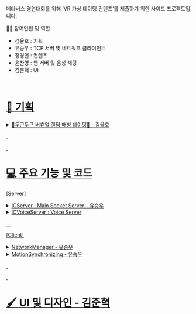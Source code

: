 메타버스 경연대회를 위해 ‘VR 가상 데이팅 컨텐츠’를 제출하기 위한 사이드 프로젝트입니다.

👨‍🦱 참여인원 및 역할
- 김율호 : 기획
- 유승우 : TCP 서버 및 네트워크 클라이언트
- 정경언 : 컨텐츠
- 윤찬영 : 웹 서버 및 음성 채팅
- 김준혁 : UI
&nbsp;

&nbsp;
# <u>📰 기획 <u>
<details>
<summary> 💞두근두근 버츄얼 랜덤 매칭 데이팅💞 - 김율호 </summary>

[구현 목록] 
1. 아바타(유니티 에셋 스토어에 있는 무료 캐릭터 1종)
2. 광장(유니티 에셋 스토어에 있는 무료 맵 1종 = 캐릭터가 최초 스폰 되고, 이동하면서 음성대화 할 수 있는 정도의 공간)
3. UI(랜덤 매칭 및 이모티콘 등등 2D UI)
4. 랜덤 데이트 장소 : 카페(의자2개와 탁자1개로 이루어진 공간) - 프로토 타입 단계에서는 카페보다는 1대1 소통할 수 있는 장소 
- 카페에서는 최소한의 정보와 행동 할 수 있는 권한 제공(추후 개발 예정)
- 정해진 임무에 따라 사용자의 정보와 행동의 범위가 해금되어 더욱 자유롭게 상대를 알아 갈 수 있는 효과를 얻을 수 있다.(추후 개발 예정)
⇒ 정해진 행동 : 상대방의 요구사항,춤 or 노래
⇒ 해금 : 보이스 채팅, MBTI, 사용자 이름, 인스타 아이디 등등

[고려 해야 할 사항]

1. 캐릭터상 성별
2. 모션캡쳐를 이용한 이모티콘 

 3.  모션캡쳐는 손목까지 사용 , 컨트롤러를 잡고 진행하며 컨트롤러 대신 손모양을 랜더링

 4. 배그 감정표현 처럼 RADIAL UI 에서 선택하면 해당 제스쳐를 취하거나

1. 그 반대로 제스쳐를 취하면 이모티콘을 위에 출력
2. 광장 멀티 (20인 급)

⇒  광장에서는 1, 3인칭 : 모션 x , 아바타 컨트롤 + 채팅 

데이팅 시작할 때만 모션 + 1인칭

업적 캐릭터 머리위에 표기 (ex: 카페데이트 50명 하고온사람, 오락실10위안에들어온사람)

가까이 가서 컨트롤러 UI 상호작용?? ⇒ 데이트 신청, 인사하기 (이모티콘)

[Date_In_Persona_프로토타입_기획서_V.1.0.pptx](https://github.com/user-attachments/files/17892260/Date_In_Persona_._._V.1.0.pptx)<br>
[Date In Persona_카페시스템_기획서_V.1.0.pptx](https://github.com/user-attachments/files/17892262/Date.In.Persona_._._V.1.0.pptx)<br>
[Date In Persona_UI컨셉기획서_V.1.0.pdf](https://github.com/user-attachments/files/17892263/Date.In.Persona_UI._V.1.0.pdf)<br>
[Dating_시스템기획서_v01.pptx](https://github.com/user-attachments/files/17892264/Dating_._v01.pptx)<br>
</details>


&nbsp;

&nbsp;
# <u>💻 주요 기능 및 코드<u>

[Server] 
<details>
<summary> ICServer : Main Socket Server - 유승우 </summary>
  1. TCP Socket
  2. Event Select


</details>

<details>
<summary> ICVoiceServer : Voice Server </summary>

   1. UDP Socket
</details>

&nbsp;
&nbsp;

[Client]
<details>
<summary> NetworkManager - 유승우 </summary>

 
### &nbsp;&nbsp;&nbsp;ICNetworkManager   
## &nbsp;&nbsp;&nbsp;&nbsp;변수 선언
    
```csharp

    // Login Info
    int UID;

    // Test InputField UI
    public InputField mIPInput, mPortInput, mNickInput;
    private ICPacketQueue SendPacketQueue;

    String mClientName;

    bool bSocketReady;
    TcpClient mSocket;
    NetworkStream mStream;
    StreamWriter mWriter;
    StreamReader mReader;

    // Thread 
    Thread sendThread;
    Thread recvThread;
    Queue<byte[]> sendQueue;
    Queue<byte[]> recvQueue;
    bool bRun = false;
    object queueLock = new object();

    // Receiver
    ICPacketReciever packetReciever;
    ICMotionReciever motionReciever;
```

## &nbsp;&nbsp;&nbsp;&nbsp; 서버 접속
```csharp
public void ConnectToServer()
{
    // if Client Connected aready, return
    if (bSocketReady) return;

    // HOST / PORT
    string ip = "58.127.66.152";
    int port = 25000;

    // Create Socket 
    try
    {
        mSocket = new TcpClient(ip, port);
        mStream = mSocket.GetStream();
        mWriter = new StreamWriter(mStream);
        mReader = new StreamReader(mStream);
        sendThread = new Thread(ProcessSendPackets);
        sendThread.Start();
        SendPacketQueue = new ICPacketQueue();

        bRun = true;
        bSocketReady = true;

        // Receiver
        motionReciever = new ICMotionReciever();
        motionReciever.Init();
    }
    catch(Exception e)
    {
        Debug.Log($"Error: Can't Create Client Socket {e}");
    }

}
```
## &nbsp;&nbsp;&nbsp;&nbsp; Queue 에 Send Packet 쌓기
```csharp  
    public void SendPacket_Bone(ICPacket_Bone packet)
    {
        int size = packet.packetHeader.nSize;
        byte[] bytes = new byte[size];
        IntPtr ptr = Marshal.AllocHGlobal(size);
        try
        {
            Marshal.StructureToPtr(packet, ptr, true);
            Marshal.Copy(ptr, bytes, 0, size);
        }
        finally
        {
            Marshal.FreeHGlobal(ptr);
        }

        SendPacketQueue.Enqueue(bytes);
    }
```
## &nbsp;&nbsp;&nbsp;&nbsp; Send Packet 처리 
```csharp
    private void ProcessSendPackets()
    {
        Debug.Log("Processing thread started.");
        while (bRun)
        {

            if(SendPacketQueue == null) continue;
            byte[] dequeueBytes;
            dequeueBytes = SendPacketQueue.Dequeue();
            if (dequeueBytes != null)
            {
                // 여기서 Send
                Debug.Log("Packet");
                using (MemoryStream ms = new MemoryStream())
                {
                    BinaryWriter writer = new BinaryWriter(ms);
                    mStream.Write(dequeueBytes, 0, dequeueBytes.Length);
                }
            }
            else
            {
                Debug.Log("Packet Empty");
            }

         
            Thread.Sleep(10);
        }

    }

```

## &nbsp;&nbsp;&nbsp;&nbsp;Convert Structure
```csharp
    private T ByteArrayToStructure<T>(byte[] bytes) where T : struct
    {
        IntPtr ptr = Marshal.AllocHGlobal(bytes.Length);
        Marshal.Copy(bytes, 0, ptr, bytes.Length);
        T obj = (T)Marshal.PtrToStructure(ptr, typeof(T));
        Marshal.FreeHGlobal(ptr);
        return obj;
    }

```
## &nbsp;&nbsp;&nbsp;&nbsp; Recv 
```csharp
    private void ReceiveData()
    {
        try
        {
            // 헤더 크기를 읽습니다
            int headerSize = Marshal.SizeOf(typeof(StHeader));
            byte[] headerBuffer = new byte[headerSize];
            int bytesRead = mStream.Read(headerBuffer, 0, headerSize);

            if (bytesRead != headerSize)
            {
                throw new Exception("Failed to read packet header");
            }

            // 헤더 정보를 읽어 패킷 크기를 확인합니다
            StHeader header = ByteArrayToStructure<StHeader>(headerBuffer);

            // 헤더의 프로토콜에 따라 
            Parse(header);
        }
        catch (Exception e)
        {
            Debug.Log("Receive Error: " + e.Message);
        }
    }
```

</details>

<details>
<summary> MotionSynchronizing - 유승우 </summary>

### &nbsp;&nbsp;&nbsp;ICNetworkManager   
## &nbsp;&nbsp;&nbsp;&nbsp;Parse by Packet
    
```csharp

    void Parse(StHeader header)
    {
        switch ((enProtocol)header.nID)
        {
            case enProtocol.prConnectAck:
                RecvConnectAck(header);
                break;
            case enProtocol.prBoneData:
                RecvBoneData(header);
                break;
            case enProtocol.prLoginAck:
                RecvLoginAck(header);
                break;
            case enProtocol.prMatchingAck:
                break;
            case enProtocol.prMBTI:
                RecvMBTI(header);
                break;
            case enProtocol.prAfter:
                RecvAfter(header);
                break;
            case enProtocol.prSendEmo:
                RecvEmotion(header);
                break;
            case enProtocol.prTransform:
                RecvTransformData(header);
                break;
            case enProtocol.prFirstAttract:
                RecvFisrtAttract(header);
                break;
        }
    }
```
## &nbsp;&nbsp;&nbsp;&nbsp;RecvBoneData
   
```csharp
float[] readfloat(float[] values, BinaryReader reader)
{
        values = new float[values.Length];

        for(int i = 0; i < values.Length; i++)
        {
            values[i] = reader.ReadSingle();
        }
        return values;
}

void RecvBoneData(StHeader header)
{
     int headerSize = Marshal.SizeOf(typeof(StHeader));
     int totalSize = header.nSize - headerSize;
     // 전체 패킷 데이터를 읽습니다
     byte[] buffer = new byte[totalSize];
     int bytesRead = mStream.Read(buffer, 0, totalSize);

     if (bytesRead != totalSize)
     {
         throw new Exception("Failed to read packet data");
     }

     // 데이터를 MemoryStream에 저장하고 읽어 들입니다
     using (MemoryStream ms = new MemoryStream(buffer))
     {
         BinaryReader reader = new BinaryReader(ms);

         // UID 읽기
         int UID = reader.ReadInt32();

         CoreBoneData bonepacket = new CoreBoneData();
         bonepacket.Init();

         bonepacket.headPosition = readfloat(bonepacket.headPosition, reader);
         bonepacket.headRotation = readfloat(bonepacket.headRotation, reader);
         bonepacket.neckPosition = readfloat(bonepacket.neckPosition, reader);
         bonepacket.neckRotation = readfloat(bonepacket.neckRotation, reader);
         bonepacket.chestPosition = readfloat(bonepacket.chestPosition, reader);
         bonepacket.chestRotation = readfloat(bonepacket.chestRotation, reader);
         bonepacket.spinePosition = readfloat(bonepacket.spinePosition, reader);
         bonepacket.spineRotation = readfloat(bonepacket.spineRotation, reader);
         bonepacket.hipPosition = readfloat(bonepacket.hipPosition, reader);
         bonepacket.hipRotation = readfloat(bonepacket.hipRotation, reader);
                    // Hands
         bonepacket.leftUpperArmPosition = readfloat(bonepacket.leftUpperArmPosition, reader);
         bonepacket.leftUpperArmRotation = readfloat(bonepacket.leftUpperArmRotation, reader);
         bonepacket.leftLowerArmPosition = readfloat(bonepacket.leftLowerArmPosition, reader);
         bonepacket.leftLowerArmRotation = readfloat(bonepacket.leftLowerArmRotation, reader);
         bonepacket.leftHandPosition = readfloat(bonepacket.leftHandPosition, reader);
         bonepacket.leftHandRotation = readfloat(bonepacket.leftHandRotation, reader);
         bonepacket.rightUpperArmPosition = readfloat(bonepacket.rightUpperArmPosition, reader);
         bonepacket.rightUpperArmRotation = readfloat(bonepacket.rightUpperArmRotation, reader);
         bonepacket.rightLowerArmPosition = readfloat(bonepacket.rightLowerArmPosition, reader);
         bonepacket.rightLowerArmRotation = readfloat(bonepacket.rightLowerArmRotation, reader);
         bonepacket.rightHandPosition = readfloat(bonepacket.rightHandPosition, reader);
         bonepacket.rightHandRotation = readfloat(bonepacket.rightHandRotation, reader);
                    // Foots
         bonepacket.leftFootPosition = readfloat(bonepacket.leftFootPosition, reader);
         bonepacket.leftFootRotation = readfloat(bonepacket.leftFootRotation, reader);
         bonepacket.rightFootPosition = readfloat(bonepacket.rightFootPosition, reader);
         bonepacket.rightFootRotation = readfloat(bonepacket.rightFootRotation, reader);

         motionReciever.AddDictionary(UID, bonepacket);
     }
}

```
</details>

&nbsp;

&nbsp;
# <u> 🖌️ UI 및 디자인 - 김준혁 <u>


